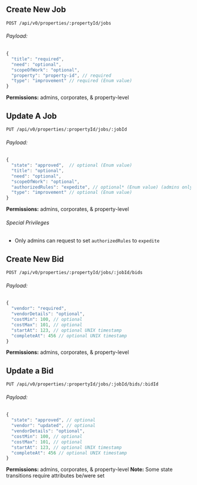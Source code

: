 ## Create New Job

`POST /api/v0/properties/:propertyId/jobs`

###### Payload:

```js
{
  "title": "required",
  "need": "optional",
  "scopeOfWork": "optional",
  "property": "property-id", // required
  "type": "improvement" // required (Enum value)
}
```

**Permissions:** admins, corporates, & property-level

## Update A Job

`PUT /api/v0/properties/:propertyId/jobs/:jobId`

###### Payload:

```js
{
  "state": "approved",  // optional (Enum value)
  "title": "optional",
  "need": "optional",
  "scopeOfWork": "optional",
  "authorizedRules": "expedite", // optional* (Enum value) (admins only)
  "type": "improvement" // optional (Enum value)
}
```

**Permissions:** admins, corporates, & property-level

###### Special Privileges

- Only admins can request to set `authorizedRules` to `expedite`

## Create New Bid

`POST /api/v0/properties/:propertyId/jobs/:jobId/bids`

###### Payload:

```js
{
  "vendor": "required",
  "vendorDetails": "optional",
  "costMin": 100, // optional
  "costMax": 101, // optional
  "startAt": 123, // optional UNIX timestamp
  "completeAt": 456 // optional UNIX timestamp
}
```

**Permissions:** admins, corporates, & property-level

## Update a Bid

`PUT /api/v0/properties/:propertyId/jobs/:jobId/bids/:bidId`

###### Payload:

```js
{
  "state": "approved", // optional
  "vendor": "updated", // optional
  "vendorDetails": "optional",
  "costMin": 100, // optional
  "costMax": 101, // optional
  "startAt": 123, // optional UNIX timestamp
  "completeAt": 456 // optional UNIX timestamp
}
```

**Permissions:** admins, corporates, & property-level
**Note:** Some state transitions require attributes be/were set
